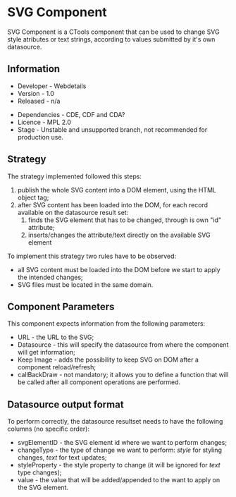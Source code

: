 # SVG Component

SVG Component is a CTools component that can be used to change SVG style atributes or text strings, according to values submitted by it's own datasource.

## Information

* Developer - Webdetails
* Version - 1.0
* Released - n/a
- Dependencies - CDE, CDF and CDA?
- Licence - MPL 2.0
- Stage - Unstable and unsupported branch, not recommended for production use.

## Strategy

The strategy implemented followed this steps:
                
1. publish the whole SVG content into a DOM element, using the HTML object tag;
1. after SVG content has been loaded into the DOM, for each record available on the datasource result set:
    1. finds the SVG element that has to be changed, through is own "id" attribute;
    1. inserts/changes the attribute/text directly on the available SVG element

To implement this strategy two rules have to be observed:

* all SVG content must be loaded into the DOM before we start to apply the intended changes;
* SVG files must be located in the same domain.

## Component Parameters

This component expects information from the following parameters:

* URL - the URL to the SVG;
* Datasource - this will specify the datasource from where the component will get information;
* Keep Image - adds the possibility to keep SVG on DOM after a component reload/refresh;
* callBackDraw - not mandatory; it allows you to define a function that will be called after all component operations are performed.

## Datasource output format

To perform correctly, the datasource resultset needs to have the following columns (no specific order):

* svgElementID - the SVG element id where we want to perform changes;
* changeType - the type of change we want to perform: _style_ for styling changes, _text_ for text updates;
* styleProperty - the style property to change (it will be ignored for _text_ type changes);
* value - the value that will be added/appended to the want to apply on the SVG element.
